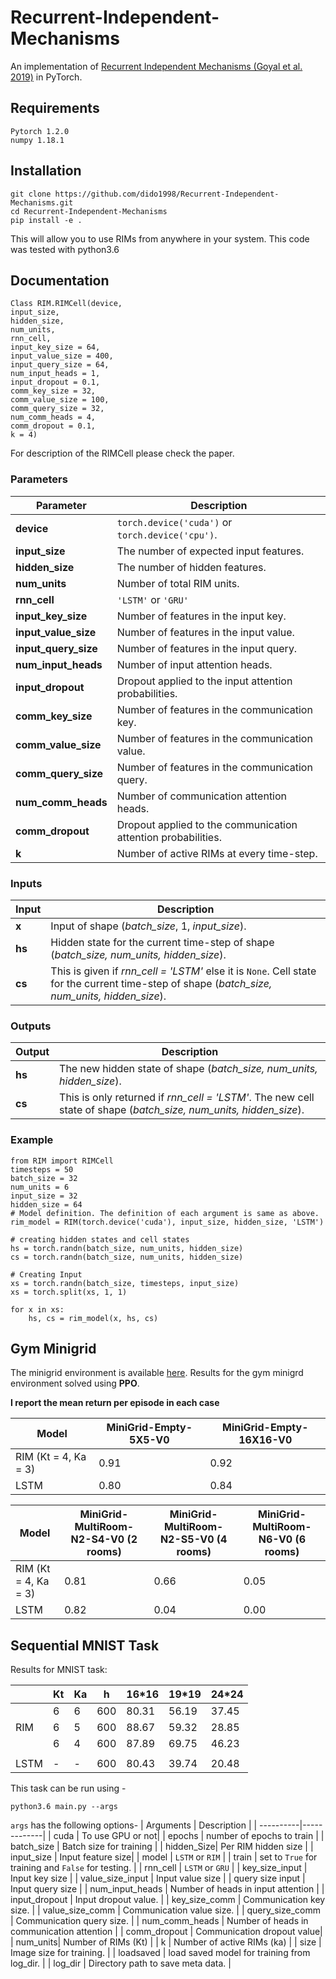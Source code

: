 # Recurrent-Independent-Mechanisms

An implementation of [Recurrent Independent Mechanisms (Goyal et al. 2019)](https://arxiv.org/pdf/1909.10893.pdf) in PyTorch.

## Requirements
```
Pytorch 1.2.0
numpy 1.18.1
```
## Installation
```
git clone https://github.com/dido1998/Recurrent-Independent-Mechanisms.git
cd Recurrent-Independent-Mechanisms
pip install -e .
```
This will allow you to use RIMs from anywhere in your system.
This code was tested with python3.6

## Documentation
```
Class RIM.RIMCell(device,
input_size,
hidden_size,
num_units,
rnn_cell,
input_key_size = 64,
input_value_size = 400,
input_query_size = 64,
num_input_heads = 1,
input_dropout = 0.1,
comm_key_size = 32,
comm_value_size = 100,
comm_query_size = 32,
num_comm_heads = 4,
comm_dropout = 0.1,
k = 4)
```
For description of the RIMCell please check the paper.

### Parameters
| Parameter | Description |
| --------- | ----------- |
| **device** | `torch.device('cuda')` or `torch.device('cpu')`. |
| **input_size** | The number of expected input features. |
| **hidden_size** | The number of hidden features. |
| **num_units** | Number of total RIM units. |
| **rnn_cell** | `'LSTM'` or `'GRU'` |
| **input_key_size** | Number of features in the input key. |
| **input_value_size** | Number of features in the input value. |
| **input_query_size** | Number of features in the input query. |
| **num_input_heads** | Number of input attention heads. |
| **input_dropout** | Dropout applied to the input attention probabilities. |
| **comm_key_size** | Number of features in the communication key. |
| **comm_value_size** | Number of features in the communication value. |
| **comm_query_size** | Number of features in the communication query. |
| **num_comm_heads** | Number of communication attention heads. |
| **comm_dropout** | Dropout applied to the communication attention probabilities. |
| **k** | Number of active RIMs at every time-step. |

### Inputs
| Input | Description |
| ----- | ----------- |
| **x** | Input of shape (*batch_size*, 1, *input_size*). |
| **hs** | Hidden state for the current time-step of shape (*batch_size, num_units, hidden_size*). |
| **cs** | This is given if *rnn_cell = 'LSTM'* else it is `None`. Cell state for the current time-step of shape (*batch_size, num_units, hidden_size*). |

### Outputs 
| Output | Description |
| ------ | ----------- |
| **hs** | The new hidden state of shape (*batch_size, num_units, hidden_size*). |
| **cs** | This is only returned if *rnn_cell = 'LSTM'*. The new cell state of shape (*batch_size, num_units, hidden_size*). |

### Example
```
from RIM import RIMCell
timesteps = 50
batch_size = 32
num_units = 6
input_size = 32
hidden_size = 64
# Model definition. The definition of each argument is same as above.
rim_model = RIM(torch.device('cuda'), input_size, hidden_size, 'LSTM')

# creating hidden states and cell states
hs = torch.randn(batch_size, num_units, hidden_size)
cs = torch.randn(batch_size, num_units, hidden_size)
 
# Creating Input
xs = torch.randn(batch_size, timesteps, input_size)
xs = torch.split(xs, 1, 1)

for x in xs:
    hs, cs = rim_model(x, hs, cs)
```

## Gym Minigrid
The minigrid environment is available [here](https://github.com/maximecb/gym-minigrid). Results for the gym minigrd environment solved using **PPO**. 

**I report the mean return per episode in each case**

| Model | MiniGrid-Empty-5X5-V0 | MiniGrid-Empty-16X16-V0 |
| ----- | --------------------- | ----------------------- |
| RIM (Kt = 4, Ka = 3) | 0.91 | 0.92 |
| LSTM | 0.80 | 0.84 |

| Model | MiniGrid-MultiRoom-N2-S4-V0 (2 rooms) | MiniGrid-MultiRoom-N2-S5-V0 (4 rooms) | MiniGrid-MultiRoom-N6-V0 (6 rooms) |
| ----- | --------------------------- | --------------------------- | ------------------------ |
| RIM (Kt = 4, Ka = 3) | 0.81 | 0.66 | 0.05 |
| LSTM | 0.82 | 0.04 | 0.00 |

## Sequential MNIST Task
Results for MNIST task:

|      | Kt | Ka | h   | 16*16 | 19*19 | 24*24 |
|------|----|----|-----|-------|-------|-------|
|      | 6  | 6  | 600 | 80.31 | 56.19 | 37.45 |
| RIM  | 6  | 5  | 600 | 88.67 | 59.32 | 28.85 |
|      | 6  | 4  | 600 | 87.89 | 69.75 | 46.23 |
|      |    |    |     |       |       |       |
| LSTM | -  | -  | 600 | 80.43 | 39.74 | 20.48 |

This task can be run using - 
```
python3.6 main.py --args
```
`args` has the following options-
| Arguments | Description |
| ----------|-------------|
| cuda | To use GPU or not|
| epochs | number of epochs to train |
| batch_size | Batch size for training |
| hidden_Size| Per RIM hidden size |
| input_size | Input feature size|
| model | `LSTM` or `RIM` |
| train | set to `True` for training and `False` for testing. |
| rnn_cell | `LSTM` or `GRU` |
| key_size_input | Input key size |
| value_size_input | Input value size |
| query size input | Input query size |
| num_input_heads | Number of heads in input attention |
| input_dropout | Input dropout value. |
| key_size_comm | Communication key size. |
| value_size_comm | Communication value size. |
| query_size_comm | Communication query size. |
| num_comm_heads | Number of heads in communication attention  |
| comm_dropout | Communication dropout value|
| num_units| Number of RIMs (Kt) |
| k | Number of active RIMs (ka) |
| size | Image size for training. |
| loadsaved | load saved model for training from log_dir. |
| log_dir | Directory path to save meta data. |




